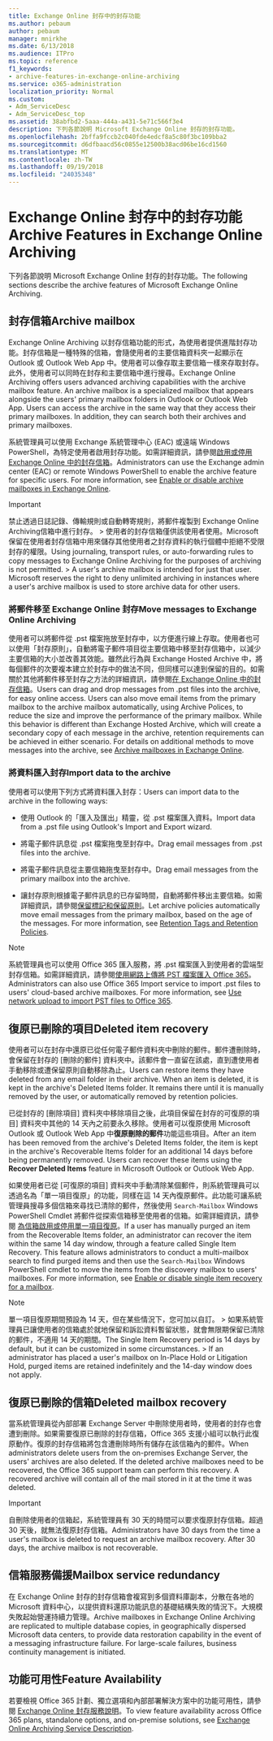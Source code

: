 ```yaml
---
title: Exchange Online 封存中的封存功能
ms.author: pebaum
author: pebaum
manager: mnirkhe
ms.date: 6/13/2018
ms.audience: ITPro
ms.topic: reference
f1_keywords:
- archive-features-in-exchange-online-archiving
ms.service: o365-administration
localization_priority: Normal
ms.custom:
- Adm_ServiceDesc
- Adm_ServiceDesc_top
ms.assetid: 38abfbd2-5aaa-444a-a431-5e71c566f3e4
description: 下列各節說明 Microsoft Exchange Online 封存的封存功能。
ms.openlocfilehash: 2bffa9fccb2c040fde4edcf8a5c80f3bc109bba2
ms.sourcegitcommit: d6dfbaacd56c0855e12500b38acd06be16cd1560
ms.translationtype: MT
ms.contentlocale: zh-TW
ms.lasthandoff: 09/19/2018
ms.locfileid: "24035348"
---
```

# <a name="archive-features-in-exchange-online-archiving"></a><span data-ttu-id="917a6-103">Exchange Online 封存中的封存功能</span><span class="sxs-lookup"><span data-stu-id="917a6-103">Archive Features in Exchange Online Archiving</span></span>

<span data-ttu-id="917a6-104">下列各節說明 Microsoft Exchange Online 封存的封存功能。</span><span class="sxs-lookup"><span data-stu-id="917a6-104">The following sections describe the archive features of Microsoft Exchange Online Archiving.</span></span>
  
## <a name="archive-mailbox"></a><span data-ttu-id="917a6-105">封存信箱</span><span class="sxs-lookup"><span data-stu-id="917a6-105">Archive mailbox</span></span>

<span data-ttu-id="917a6-p101">Exchange Online Archiving 以封存信箱功能的形式，為使用者提供進階封存功能。封存信箱是一種特殊的信箱，會隨使用者的主要信箱資料夾一起顯示在 Outlook 或 Outlook Web App 中。使用者可以像存取主要信箱一樣來存取封存。此外，使用者可以同時在封存和主要信箱中進行搜尋。</span><span class="sxs-lookup"><span data-stu-id="917a6-p101">Exchange Online Archiving offers users advanced archiving capabilities with the archive mailbox feature. An archive mailbox is a specialized mailbox that appears alongside the users' primary mailbox folders in Outlook or Outlook Web App. Users can access the archive in the same way that they access their primary mailboxes. In addition, they can search both their archives and primary mailboxes.</span></span>
  
<span data-ttu-id="917a6-p102">系統管理員可以使用 Exchange 系統管理中心 (EAC) 或遠端 Windows PowerShell，為特定使用者啟用封存功能。如需詳細資訊，請參閱[啟用或停用 Exchange Online 中的封存信箱](https://go.microsoft.com/fwlink/p/?LinkId=404425)。</span><span class="sxs-lookup"><span data-stu-id="917a6-p102">Administrators can use the Exchange admin center (EAC) or remote Windows PowerShell to enable the archive feature for specific users. For more information, see [Enable or disable archive mailboxes in Exchange Online](https://go.microsoft.com/fwlink/p/?LinkId=404425).</span></span>
  
> [!IMPORTANT]
>  <span data-ttu-id="917a6-p103">禁止透過日誌記錄、傳輸規則或自動轉寄規則，將郵件複製到 Exchange Online Archiving信箱中進行封存。 >  使用者的封存信箱僅供該使用者使用。Microsoft 保留在使用者封存信箱中用來儲存其他使用者之封存資料的執行個體中拒絕不受限封存的權限。</span><span class="sxs-lookup"><span data-stu-id="917a6-p103">Using journaling, transport rules, or auto-forwarding rules to copy messages to Exchange Online Archiving for the purposes of archiving is not permitted. >  A user's archive mailbox is intended for just that user. Microsoft reserves the right to deny unlimited archiving in instances where a user's archive mailbox is used to store archive data for other users.</span></span> 
  
### <a name="move-messages-to-exchange-online-archiving"></a><span data-ttu-id="917a6-115">將郵件移至 Exchange Online 封存</span><span class="sxs-lookup"><span data-stu-id="917a6-115">Move messages to Exchange Online Archiving</span></span>

<span data-ttu-id="917a6-p104">使用者可以將郵件從 .pst 檔案拖放至封存中，以方便進行線上存取。使用者也可以使用「封存原則」，自動將電子郵件項目從主要信箱中移至封存信箱中，以減少主要信箱的大小並改善其效能。雖然此行為與 Exchange Hosted Archive 中，將每個郵件的次要複本建立於封存中的做法不同，但同樣可以達到保留的目的。如需關於其他將郵件移至封存之方法的詳細資訊，請參閱[在 Exchange Online 中的封存信箱](https://go.microsoft.com/fwlink/p/?LinkId=404421)。</span><span class="sxs-lookup"><span data-stu-id="917a6-p104">Users can drag and drop messages from .pst files into the archive, for easy online access. Users can also move email items from the primary mailbox to the archive mailbox automatically, using Archive Polices, to reduce the size and improve the performance of the primary mailbox. While this behavior is different than Exchange Hosted Archive, which will create a secondary copy of each message in the archive, retention requirements can be achieved in either scenario. For details on additional methods to move messages into the archive, see [Archive mailboxes in Exchange Online](https://go.microsoft.com/fwlink/p/?LinkId=404421).</span></span>
  
### <a name="import-data-to-the-archive"></a><span data-ttu-id="917a6-120">將資料匯入封存</span><span class="sxs-lookup"><span data-stu-id="917a6-120">Import data to the archive</span></span>

<span data-ttu-id="917a6-121">使用者可以使用下列方式將資料匯入封存：</span><span class="sxs-lookup"><span data-stu-id="917a6-121">Users can import data to the archive in the following ways:</span></span>
  
- <span data-ttu-id="917a6-122">使用 Outlook 的「匯入及匯出」精靈，從 .pst 檔案匯入資料。</span><span class="sxs-lookup"><span data-stu-id="917a6-122">Import data from a .pst file using Outlook's Import and Export wizard.</span></span>
    
- <span data-ttu-id="917a6-123">將電子郵件訊息從 .pst 檔案拖曳至封存中。</span><span class="sxs-lookup"><span data-stu-id="917a6-123">Drag email messages from .pst files into the archive.</span></span>
    
- <span data-ttu-id="917a6-124">將電子郵件訊息從主要信箱拖曳至封存中。</span><span class="sxs-lookup"><span data-stu-id="917a6-124">Drag email messages from the primary mailbox into the archive.</span></span>
    
- <span data-ttu-id="917a6-p105">讓封存原則根據電子郵件訊息的已存留時間，自動將郵件移出主要信箱。如需詳細資訊，請參閱[保留標記和保留原則](https://go.microsoft.com/fwlink/p/?LinkId=314153)。</span><span class="sxs-lookup"><span data-stu-id="917a6-p105">Let archive policies automatically move email messages from the primary mailbox, based on the age of the messages. For more information, see [Retention Tags and Retention Policies](https://go.microsoft.com/fwlink/p/?LinkId=314153).</span></span>
    
> [!NOTE]
> <span data-ttu-id="917a6-p106">系統管理員也可以使用 Office 365 匯入服務，將 .pst 檔案匯入到使用者的雲端型封存信箱。如需詳細資訊，請參閱[使用網路上傳將 PST 檔案匯入 Office 365](https://go.microsoft.com/fwlink/p/?linkid=823074)。</span><span class="sxs-lookup"><span data-stu-id="917a6-p106">Administrators can also use Office 365 Import service to import .pst files to users' cloud-based archive mailboxes. For more information, see [Use network upload to import PST files to Office 365](https://go.microsoft.com/fwlink/p/?linkid=823074).</span></span> 
  
## <a name="deleted-item-recovery"></a><span data-ttu-id="917a6-129">復原已刪除的項目</span><span class="sxs-lookup"><span data-stu-id="917a6-129">Deleted item recovery</span></span>

<span data-ttu-id="917a6-p107">使用者可以在封存中還原已從任何電子郵件資料夾中刪除的郵件。郵件遭刪除時，會保留在封存的 [刪除的郵件] 資料夾中。該郵件會一直留在該處，直到遭使用者手動移除或遭保留原則自動移除為止。</span><span class="sxs-lookup"><span data-stu-id="917a6-p107">Users can restore items they have deleted from any email folder in their archive. When an item is deleted, it is kept in the archive's Deleted Items folder. It remains there until it is manually removed by the user, or automatically removed by retention policies.</span></span>
  
<span data-ttu-id="917a6-p108">已從封存的 [刪除項目] 資料夾中移除項目之後，此項目保留在封存的可復原的項目] 資料夾中其他的 14 天內之前要永久移除。使用者可以復原使用 Microsoft Outlook 或 Outlook Web App 中**復原刪除的郵件**功能這些項目。</span><span class="sxs-lookup"><span data-stu-id="917a6-p108">After an item has been removed from the archive's Deleted Items folder, the item is kept in the archive's Recoverable Items folder for an additional 14 days before being permanently removed. Users can recover these items using the **Recover Deleted Items** feature in Microsoft Outlook or Outlook Web App.</span></span> 
  
<span data-ttu-id="917a6-p109">如果使用者已從 [可復原的項目] 資料夾中手動清除某個郵件，則系統管理員可以透過名為「單一項目復原」的功能，同樣在這 14 天內復原郵件。此功能可讓系統管理員搜尋多個信箱來尋找已清除的郵件，然後使用  `Search-Mailbox` Windows PowerShell Cmdlet 將郵件從探索信箱移至使用者的信箱。如需詳細資訊，請參閱 [為信箱啟用或停用單一項目復原](https://go.microsoft.com/fwlink/p/?LinkId=314155)。</span><span class="sxs-lookup"><span data-stu-id="917a6-p109">If a user has manually purged an item from the Recoverable Items folder, an administrator can recover the item within the same 14 day window, through a feature called Single Item Recovery. This feature allows administrators to conduct a multi-mailbox search to find purged items and then use the  `Search-Mailbox` Windows PowerShell cmdlet to move the items from the discovery mailbox to users' mailboxes. For more information, see [Enable or disable single item recovery for a mailbox](https://go.microsoft.com/fwlink/p/?LinkId=314155).</span></span>
  
> [!NOTE]
>  <span data-ttu-id="917a6-p110">單一項目復原期間預設為 14 天，但在某些情況下，您可加以自訂。 >  如果系統管理員已讓使用者的信箱處於就地保留和訴訟資料暫留狀態，就會無限期保留已清除的郵件，不適用 14 天的期間。</span><span class="sxs-lookup"><span data-stu-id="917a6-p110">The Single Item Recovery period is 14 days by default, but it can be customized in some circumstances. >  If an administrator has placed a user's mailbox on In-Place Hold or Litigation Hold, purged items are retained indefinitely and the 14-day window does not apply.</span></span> 
  
## <a name="deleted-mailbox-recovery"></a><span data-ttu-id="917a6-140">復原已刪除的信箱</span><span class="sxs-lookup"><span data-stu-id="917a6-140">Deleted mailbox recovery</span></span>

<span data-ttu-id="917a6-p111">當系統管理員從內部部署 Exchange Server 中刪除使用者時，使用者的封存也會遭到刪除。如果需要復原已刪除的封存信箱，Office 365 支援小組可以執行此復原動作。復原的封存信箱將包含遭刪除時所有儲存在該信箱內的郵件。</span><span class="sxs-lookup"><span data-stu-id="917a6-p111">When administrators delete users from the on-premises Exchange Server, the users' archives are also deleted. If the deleted archive mailboxes need to be recovered, the Office 365 support team can perform this recovery. A recovered archive will contain all of the mail stored in it at the time it was deleted.</span></span>
  
> [!IMPORTANT]
> <span data-ttu-id="917a6-p112">自刪除使用者的信箱起，系統管理員有 30 天的時間可以要求復原封存信箱。超過 30 天後，就無法復原封存信箱。</span><span class="sxs-lookup"><span data-stu-id="917a6-p112">Administrators have 30 days from the time a user's mailbox is deleted to request an archive mailbox recovery. After 30 days, the archive mailbox is not recoverable.</span></span> 
  
## <a name="mailbox-service-redundancy"></a><span data-ttu-id="917a6-146">信箱服務備援</span><span class="sxs-lookup"><span data-stu-id="917a6-146">Mailbox service redundancy</span></span>

<span data-ttu-id="917a6-p113">在 Exchange Online 封存的封存信箱會複寫到多個資料庫副本，分散在各地的 Microsoft 資料中心，以提供資料還原功能訊息的基礎結構失敗的情況下。大規模失敗起始營運持續力管理。</span><span class="sxs-lookup"><span data-stu-id="917a6-p113">Archive mailboxes in Exchange Online Archiving are replicated to multiple database copies, in geographically dispersed Microsoft data centers, to provide data restoration capability in the event of a messaging infrastructure failure. For large-scale failures, business continuity management is initiated.</span></span> 
  
## <a name="feature-availability"></a><span data-ttu-id="917a6-149">功能可用性</span><span class="sxs-lookup"><span data-stu-id="917a6-149">Feature Availability</span></span>

<span data-ttu-id="917a6-150">若要檢視 Office 365 計劃、獨立選項和內部部署解決方案中的功能可用性，請參閱 [Exchange Online 封存服務說明](exchange-online-archiving-service-description.md)。</span><span class="sxs-lookup"><span data-stu-id="917a6-150">To view feature availability across Office 365 plans, standalone options, and on-premise solutions, see [Exchange Online Archiving Service Description](exchange-online-archiving-service-description.md).</span></span>
  
